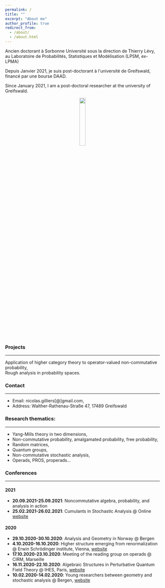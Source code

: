 ```yaml
---
permalink: /
title: ""
excerpt: "About me"
author_profile: true
redirect_from:
  - /about/
  - /about.html
---
```

Ancien doctorant à Sorbonne Université sous la direction de Thierry Lévy, au Laboratoire de Probabilités, Statistiques et Modélisation (LPSM, ex-LPMA)

Depuis Janvier 2021, je suis post-doctorant à l'université de Greifswald, financé par une bourse DAAD.

Since January 2021, I am a post-doctoral researcher at the university of Greifswald.

<p align="center">
  <img width="20%" src="https://nicolas-gilliers.github.io/files/felix-the-cat-5.png">
</p>

### Projects
------
<i class="fas fa-cogs"></i> Application of higher category theory to operator-valued non-commutative probability,  
<i class="fas fa-cogs"></i> Rough analysis in probability spaces.

### Contact
------
- Email: nicolas.gilliers[@]gmail.com,
- Address: Walther-Rathenau-Straße 47, 17489 Greifswald

### Research thematics:
-----
- Yang-Mills theory in two dimensions,
- Non-commutative probability, amalgamated probability, free probability,
- Random matrices,
- Quantum groups,
- Non-commutative stochastic analysis,
- Operads, PROS, properads...

### Conferences
-----

#### 2021

* **20.09.2021-25.09.2021**: Noncommutative algebra, probability, and analysis in action
* **25.02.2021-26.02.2021**: Cumulants in Stochastic Analysis @ Online [website](http://page.math.tu-berlin.de/~tapia/cumulants/)

#### 2020

* **29.10.2020-30.10.2020**: Analysis and Geometry in Norway @ Bergen
* **4.10.2020-16.10.2020**: Higher structure emerging from renormalization @ Erwin Schrödinger institute, Vienna, [website](https://www.esi.ac.at/events/e375/)
* **17.10.2020-23.10.2020**: Meeting of the reading group on operads @ CIRM, Marseille
* **16.11.2020-22.10.2020**: Algebraic Structures in Perturbative Quantum Field Theory @ IHES, Paris, [website](https://www.ihes.fr/algebraic-structures-in-perturbative-quantum-field-theory-une-conference-en-lhonneur-du-60e-anniversaire-de-dirk-kreimer/)
* **10.02.2020-14.02.2020**: Young researchers between geometry and stochastic analysis @ Bergen, [website](https://sites.google.com/view/workshop-bergen2020/home)
